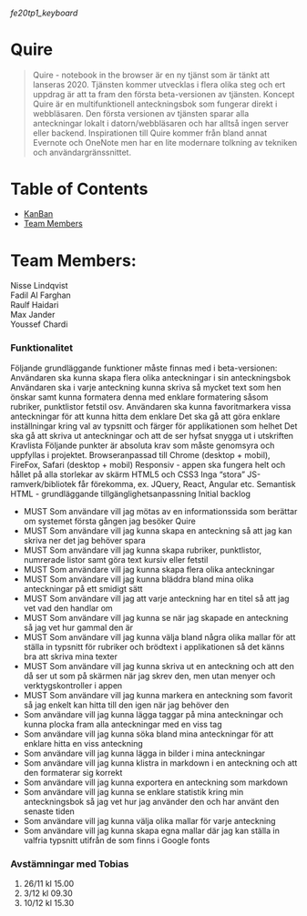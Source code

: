 ###### fe20tp1_keyboard

# Quire
> Quire - notebook in the browser är en ny tjänst som är tänkt att lanseras 2020. Tjänsten kommer utvecklas i flera olika steg och ert uppdrag är att ta fram den första beta-versionen av tjänsten.
Koncept
Quire är en multifunktionell anteckningsbok som fungerar direkt i webbläsaren. Den första versionen av tjänsten sparar alla anteckningar lokalt i datorn/webbläsaren och har alltså ingen server eller backend.
Inspirationen till Quire kommer från bland annat Evernote och OneNote men har en lite modernare tolkning av tekniken och användargränssnittet.

# Table of Contents

* [KanBan](https://github.com/maxjander/fe20tp1_keyboard/projects/1 "Our kanban board")
* [Team Members]("#team-members")


# <a name="team-members"></a> Team Members:
Nisse Lindqvist  
Fadil Al Farghan  
Raulf Haidari  
Max Jander  
Youssef Chardi  





### Funktionalitet
Följande grundläggande funktioner måste finnas med i beta-versionen:
Användaren ska kunna skapa flera olika anteckningar i sin anteckningsbok
Användaren ska i varje anteckning kunna skriva så mycket text som hen önskar samt kunna formatera denna med enklare formatering såsom rubriker, punktlistor fetstil osv.
Användaren ska kunna favoritmarkera vissa anteckningar för att kunna hitta dem enklare
Det ska gå att göra enklare inställningar kring val av typsnitt och färger för applikationen som helhet
Det ska gå att skriva ut anteckningar och att de ser hyfsat snygga ut i utskriften
Kravlista
Följande punkter är absoluta krav som måste genomsyra och uppfyllas i projektet.
Browseranpassad till Chrome (desktop + mobil), FireFox, Safari (desktop + mobil)
Responsiv - appen ska fungera helt och hållet på alla storlekar av skärm
HTML5 och CSS3
Inga “stora” JS-ramverk/bibliotek får förekomma, ex. JQuery, React, Angular etc.
Semantisk HTML - grundläggande tillgänglighetsanpassning
Initial backlog

- MUST Som användare vill jag mötas av en informationssida som berättar om systemet första gången jag besöker Quire
- MUST Som användare vill jag kunna skapa en anteckning så att jag kan skriva ner det jag behöver spara
- MUST Som användare vill jag kunna skapa rubriker, punktlistor, numrerade listor samt göra text kursiv eller fetstil
- MUST Som användare vill jag kunna skapa flera olika anteckningar
- MUST Som användare vill jag kunna bläddra bland mina olika anteckningar på ett smidigt sätt
- MUST Som användare vill jag att varje anteckning har en titel så att jag vet vad den handlar om
- MUST Som användare vill jag kunna se när jag skapade en anteckning så jag vet hur gammal den är
- MUST Som användare vill jag kunna välja bland några olika mallar för att ställa in typsnitt för rubriker och brödtext i applikationen så det känns bra att skriva mina texter
- MUST Som användare vill jag kunna skriva ut en anteckning och att den då ser ut som på skärmen när jag skrev den, men utan menyer och verktygskontroller i appen
- MUST Som användare vill jag kunna markera en anteckning som favorit så jag enkelt kan hitta till den igen när jag behöver den
- Som användare vill jag kunna lägga taggar på mina anteckningar och kunna plocka fram alla anteckningar med en viss tag
- Som användare vill jag kunna söka bland mina anteckningar för att enklare hitta en viss anteckning
- Som användare vill jag kunna lägga in bilder i mina anteckningar
- Som användare vill jag kunna klistra in markdown i en anteckning och att den formaterar sig korrekt
- Som användare vill jag kunna exportera en anteckning som markdown
- Som användare vill jag kunna se enklare statistik kring min anteckningsbok så jag vet hur jag använder den och har använt den senaste tiden
- Som användare vill jag kunna välja olika mallar för varje anteckning
- Som användare vill jag kunna skapa egna mallar där jag kan ställa in valfria typsnitt utifrån de som finns i Google fonts

### Avstämningar med Tobias

1. 26/11 kl 15.00
2. 3/12 kl 09.30
3. 10/12 kl 15.30
